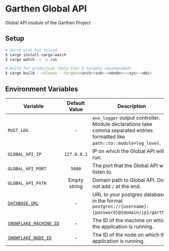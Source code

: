# Garthen Global API

Global API module of the Garthen Project

## Setup

```bash
# Serve with hot reload
$ cargo install cargo-watch
$ cargo watch -c -x run

# Build for production (Only Tier 1 targets recommended)
$ cargo build --release --target=<arch><sub>-<vendor>-<sys>-<abi>
```

## Environment Variables

[`DATABASE_URL`]: ../libs/db/README.md#environment-variables
[`SNOWFLAKE_MACHINE_ID`]: ../libs/snowflake-generator/README.md#environment-variables
[`SNOWFLAKE_NODE_ID`]: ../libs/snowflake-generator/README.md#environment-variables

| Variable                 | Default Value | Description                                                                                                                   |
|--------------------------|:-------------:|-------------------------------------------------------------------------------------------------------------------------------|
| `RUST_LOG`               |       -       | `env_logger` output controller. Module declarations take comma separated entries formatted like `path::to::module=log_level`. |
| `GLOBAL_API_IP`          |  `127.0.0.1`  | IP on which the Global API will run.                                                                                          |
| `GLOBAL_API_PORT`        |    `5000`     | The port that the Global API will listen to.                                                                                  |
| `GLOBAL_API_PATH`        | Empty string  | Domain path to Global API. Do not add `/` at the end.                                                                         |
| [`DATABASE_URL`]         |       -       | URL to your postgres database in the format `postgres://{username}:{password}@{domain/ip}/garthen`.                           |
| [`SNOWFLAKE_MACHINE_ID`] |       -       | The ID of the machine on which the application is running.                                                                    |
| [`SNOWFLAKE_NODE_ID`]    |       -       | The ID of the node on which the application is running.                                                                       |
